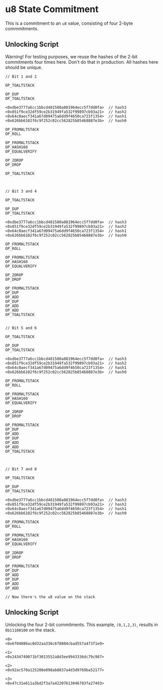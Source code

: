 # u8 State Commitment 

This is a commitment to an `u8` value, consisting of four 2-byte commmitments.

## Unlocking Script

Warning! For testing purposes, we reuse the hashes of the 2-bit commitments four times here. Don't do that in production. All hashes here should be unique.

```
// Bit 1 and 2

OP_TOALTSTACK

OP_DUP
OP_TOALTSTACK 

<0xdbe3777a6cc1bbcd481580a881964ecc5f7dd0fa>  // hash3
<0x851f9ce32df59ce2b31949fa532f99897cb93a21>  // hash2
<0x64c0aecf341a67d09475a6dd9f4650ca723f1354>  // hash1
<0x626bb6102f6c9f252c02cc562825b85468887e3b>  // hash0

OP_FROMALTSTACK
OP_ROLL

OP_FROMALTSTACK
OP_HASH160
OP_EQUALVERIFY

OP_2DROP
OP_DROP

OP_TOALTSTACK



// Bit 3 and 4

OP_TOALTSTACK

OP_DUP
OP_TOALTSTACK

<0xdbe3777a6cc1bbcd481580a881964ecc5f7dd0fa>  // hash3
<0x851f9ce32df59ce2b31949fa532f99897cb93a21>  // hash2
<0x64c0aecf341a67d09475a6dd9f4650ca723f1354>  // hash1
<0x626bb6102f6c9f252c02cc562825b85468887e3b>  // hash0

OP_FROMALTSTACK
OP_ROLL

OP_FROMALTSTACK
OP_HASH160
OP_EQUALVERIFY

OP_2DROP
OP_DROP

OP_FROMALTSTACK
OP_DUP
OP_ADD
OP_DUP
OP_ADD
OP_ADD
OP_TOALTSTACK


// Bit 5 and 6

OP_TOALTSTACK

OP_DUP
OP_TOALTSTACK

<0xdbe3777a6cc1bbcd481580a881964ecc5f7dd0fa>  // hash3
<0x851f9ce32df59ce2b31949fa532f99897cb93a21>  // hash2
<0x64c0aecf341a67d09475a6dd9f4650ca723f1354>  // hash1
<0x626bb6102f6c9f252c02cc562825b85468887e3b>  // hash0

OP_FROMALTSTACK
OP_ROLL

OP_FROMALTSTACK
OP_HASH160
OP_EQUALVERIFY

OP_2DROP
OP_DROP

OP_FROMALTSTACK
OP_DUP
OP_ADD
OP_DUP
OP_ADD
OP_ADD
OP_TOALTSTACK



// Bit 7 and 8

OP_TOALTSTACK

OP_DUP
OP_TOALTSTACK

<0xdbe3777a6cc1bbcd481580a881964ecc5f7dd0fa>  // hash3
<0x851f9ce32df59ce2b31949fa532f99897cb93a21>  // hash2
<0x64c0aecf341a67d09475a6dd9f4650ca723f1354>  // hash1
<0x626bb6102f6c9f252c02cc562825b85468887e3b>  // hash0

OP_FROMALTSTACK
OP_ROLL

OP_FROMALTSTACK
OP_HASH160
OP_EQUALVERIFY

OP_2DROP
OP_DROP

OP_FROMALTSTACK
OP_DUP
OP_ADD
OP_DUP
OP_ADD
OP_ADD

// Now there's the u8 value on the stack
```

## Unlocking Script

Unlocking the four 2-bit commitments. This example, `(0,1,2,3)`, results in `0b11100100` on the stack.

```
<0>
<0x6f04886ac0d32aa336c6f8804cbad557a473f1e9>

<1>
<0x2434749071bf3013552a8d3ee9943336dc79c987>

<2>
<0x92ac570a125208e098ab8037a4d3d9769ba52177>

<3>
<0x47c31e611a3bd2f3a7a42207613046703fa27493>

```
